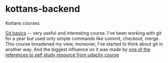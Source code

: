 # kottans-backend
Kottans courses

[Git basics](https://github.com/kottans/backend/blob/master/tasks/git-intro.md) -- very useful and interesting course. I've been working with git for a year but used only simple commands like commit, checkout, merge. This course broadened my view, moreover, I've started to think about git in another way. And the biggest influence on it was made by [one of the references to self study resource from udacity course](https://learngitbranching.js.org/)

